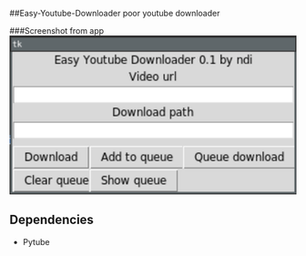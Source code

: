 ##Easy-Youtube-Downloader
poor youtube downloader

###Screenshot from app
![](ss.png)

## Dependencies
* Pytube
